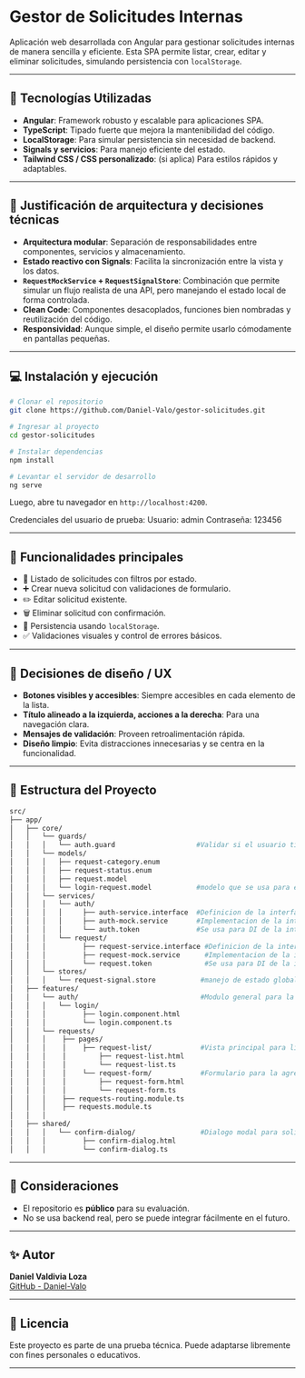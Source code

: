 # Gestor de Solicitudes Internas

Aplicación web desarrollada con Angular para gestionar solicitudes internas de manera sencilla y eficiente. Esta SPA permite listar, crear, editar y eliminar solicitudes, simulando persistencia con `localStorage`.

---

## 🚀 Tecnologías Utilizadas

- **Angular**: Framework robusto y escalable para aplicaciones SPA.
- **TypeScript**: Tipado fuerte que mejora la mantenibilidad del código.
- **LocalStorage**: Para simular persistencia sin necesidad de backend.
- **Signals y servicios**: Para manejo eficiente del estado.
- **Tailwind CSS / CSS personalizado**: (si aplica) Para estilos rápidos y adaptables.

---

## 🧠 Justificación de arquitectura y decisiones técnicas

- **Arquitectura modular**: Separación de responsabilidades entre componentes, servicios y almacenamiento.
- **Estado reactivo con Signals**: Facilita la sincronización entre la vista y los datos.
- **`RequestMockService` + `RequestSignalStore`**: Combinación que permite simular un flujo realista de una API, pero manejando el estado local de forma controlada.
- **Clean Code**: Componentes desacoplados, funciones bien nombradas y reutilización del código.
- **Responsividad**: Aunque simple, el diseño permite usarlo cómodamente en pantallas pequeñas.

---

## 💻 Instalación y ejecución

```bash
# Clonar el repositorio
git clone https://github.com/Daniel-Valo/gestor-solicitudes.git

# Ingresar al proyecto
cd gestor-solicitudes

# Instalar dependencias
npm install

# Levantar el servidor de desarrollo
ng serve
```

Luego, abre tu navegador en `http://localhost:4200`.

Credenciales del usuario de prueba:
Usuario: admin
Contraseña: 123456

---

## 🧪 Funcionalidades principales

- 📄 Listado de solicitudes con filtros por estado.
- ➕ Crear nueva solicitud con validaciones de formulario.
- ✏️ Editar solicitud existente.
- 🗑 Eliminar solicitud con confirmación.
- 💾 Persistencia usando `localStorage`.
- ✅ Validaciones visuales y control de errores básicos.

---

## 🎨 Decisiones de diseño / UX

- **Botones visibles y accesibles**: Siempre accesibles en cada elemento de la lista.
- **Título alineado a la izquierda, acciones a la derecha**: Para una navegación clara.
- **Mensajes de validación**: Proveen retroalimentación rápida.
- **Diseño limpio**: Evita distracciones innecesarias y se centra en la funcionalidad.

---

## 📁 Estructura del Proyecto

```bash
src/
├── app/
│   ├── core/
│   │   └── guards/
│   │   │   └── auth.guard                    #Validar si el usuario tiene una sesion activa para entrar a la seccion de solicitudes, de lo contrario lo envia al login.
│   │   └── models/
│   │   │   ├── request-category.enum
│   │   │   ├── request-status.enum
│   │   │   ├── request.model
│   │   │   └── login-request.model           #modelo que se usa para enviar los datos (nombre de usuario y contraseña) al metodo del servicio para iniciar sesión.
│   │   └── services/
│   │   │   └── auth/
│   │   │   │     ├── auth-service.interface  #Definicion de la interface para el servicio
│   │   │   │     ├── auth-mock.service       #Implementacion de la interface AuthServiceInterface (auth-service.interface)
│   │   │   │     └── auth.token              #Se usa para DI de la interface AuthServiceInterface (auth-service.interface)
│   │   │   └── request/
│   │   │         ├── request-service.interface #Definicion de la interface para el servicio
│   │   │         ├── request-mock.service      #Implementacion de la interface RequestServiceInterface (request-service.interface)
│   │   │         └── request.token             #Se usa para DI de la interface RequestServiceInterface (request-service.interface)
│   │   └── stores/
│   │   │   └── request-signal.store           #manejo de estado global con store usando signals.
│   ├── features/
│   │   └── auth/                              #Modulo general para la autenticacion, se puede agregar el registro, recuperacion de contraseña, etc...
│   │   │   └── login/
│   │   │         ├── login.component.html
│   │   │         └── login.component.ts
│   │   └── requests/
│   │   │    ├── pages/
│   │   │    │    ├── request-list/            #Vista principal para listar, agregar, editar o eliminar solicitudes.
│   │   │    │        ├── request-list.html
│   │   │    │        └── request-list.ts
│   │   │    │    └── request-form/            #Formulario para la agregar/edicion una solicitud
│   │   │    │        ├── request-form.html
│   │   │    │        └── request-form.ts
│   │   │    ├── requests-routing.module.ts
│   │   │    ├── requests.module.ts
│   │   │
│   ├── shared/
│   │   │   └── confirm-dialog/                #Dialogo modal para solicitar un confirmacion sobre alguna acción
│   │   │         ├── confirm-dialog.html
│   │   │         └── confirm-dialog.ts
```

---

## 🔐 Consideraciones

- El repositorio es **público** para su evaluación.
- No se usa backend real, pero se puede integrar fácilmente en el futuro.

---

## ✨ Autor

**Daniel Valdivia Loza**  
[GitHub - Daniel-Valo](https://github.com/Daniel-Valo)

---

## 📄 Licencia

Este proyecto es parte de una prueba técnica. Puede adaptarse libremente con fines personales o educativos.

---
